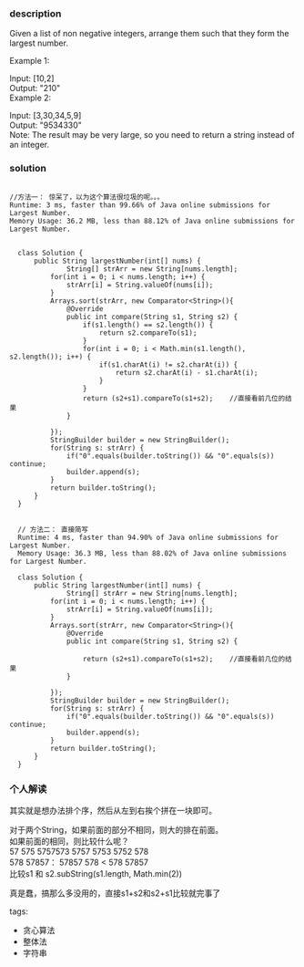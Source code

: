 ### description    
  Given a list of non negative integers, arrange them such that they form the largest number.  
    
  Example 1:  
    
  Input: [10,2]  
  Output: "210"  
  Example 2:  
    
  Input: [3,30,34,5,9]  
  Output: "9534330"  
  Note: The result may be very large, so you need to return a string instead of an integer.  
### solution    
```    
  
//方法一： 惊呆了，以为这个算法很垃圾的呢。。。  
Runtime: 3 ms, faster than 99.66% of Java online submissions for Largest Number.  
Memory Usage: 36.2 MB, less than 88.12% of Java online submissions for Largest Number.  
  
  
  class Solution {  
      public String largestNumber(int[] nums) {  
              String[] strArr = new String[nums.length];  
          for(int i = 0; i < nums.length; i++) {  
              strArr[i] = String.valueOf(nums[i]);  
          }  
          Arrays.sort(strArr, new Comparator<String>(){  
              @Override  
              public int compare(String s1, String s2) {  
                  if(s1.length() == s2.length()) {  
                      return s2.compareTo(s1);  
                  }  
                  for(int i = 0; i < Math.min(s1.length(), s2.length()); i++) {  
                      if(s1.charAt(i) != s2.charAt(i)) {  
                          return s2.charAt(i) - s1.charAt(i);  
                      }  
                  }  
                  return (s2+s1).compareTo(s1+s2);    //直接看前几位的结果  
              }  
                
          });  
          StringBuilder builder = new StringBuilder();  
          for(String s: strArr) {  
              if("0".equals(builder.toString()) && "0".equals(s)) continue;  
              builder.append(s);  
          }  
          return builder.toString();  
      }  
  }  
    
    
  // 方法二： 直接简写  
  Runtime: 4 ms, faster than 94.90% of Java online submissions for Largest Number.  
  Memory Usage: 36.3 MB, less than 88.02% of Java online submissions for Largest Number.  
    
  class Solution {  
      public String largestNumber(int[] nums) {  
              String[] strArr = new String[nums.length];  
          for(int i = 0; i < nums.length; i++) {  
              strArr[i] = String.valueOf(nums[i]);  
          }  
          Arrays.sort(strArr, new Comparator<String>(){  
              @Override  
              public int compare(String s1, String s2) {  
                  
                  return (s2+s1).compareTo(s1+s2);    //直接看前几位的结果  
              }  
                
          });  
          StringBuilder builder = new StringBuilder();  
          for(String s: strArr) {  
              if("0".equals(builder.toString()) && "0".equals(s)) continue;  
              builder.append(s);  
          }  
          return builder.toString();  
      }  
  }  
```    
    
### 个人解读    
  其实就是想办法排个序，然后从左到右挨个拼在一块即可。  
    
  对于两个String，如果前面的部分不相同，则大的排在前面。  
  如果前面的相同，则比较什么呢？  
  57 575 5757573 5757 5753 5752 578  
  578 57857： 57857 578 < 578 57857  
  比较s1 和 s2.subString(s1.length, Math.min(2))  
    
  真是蠢，搞那么多没用的，直接s1+s2和s2+s1比较就完事了  
    
    
    
tags:    
  -  贪心算法  
  -  整体法  
  -  字符串  
